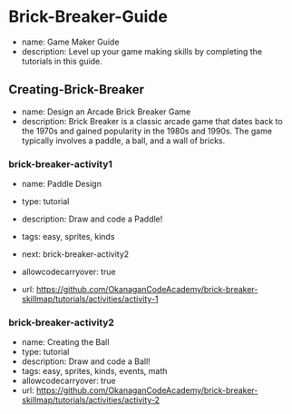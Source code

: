 # Brick-Breaker-Guide
* name: Game Maker Guide
* description: Level up your game making skills by completing the tutorials in this guide.

## Creating-Brick-Breaker
* name: Design an Arcade Brick Breaker Game
* description: Brick Breaker is a classic arcade game that dates back to the 1970s and gained popularity in the 1980s and 1990s. The game typically involves a paddle, a ball, and a wall of bricks.

### brick-breaker-activity1

* name: Paddle Design
* type: tutorial
* description: Draw and code a Paddle!
* tags: easy, sprites, kinds

* next: brick-breaker-activity2

* allowcodecarryover: true

* url: https://github.com/OkanaganCodeAcademy/brick-breaker-skillmap/tutorials/activities/activity-1

### brick-breaker-activity2

- name: Creating the Ball
- type: tutorial
- description: Draw and code a Ball!
- tags: easy, sprites, kinds, events, math
- allowcodecarryover: true
- url: https://github.com/OkanaganCodeAcademy/brick-breaker-skillmap/tutorials/activities/activity-2
